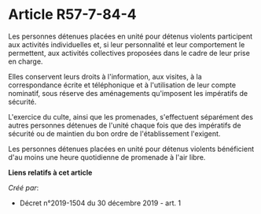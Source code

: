 # Article R57-7-84-4

Les personnes détenues placées en unité pour détenus violents participent aux activités individuelles et, si leur
personnalité et leur comportement le permettent, aux activités collectives proposées dans le cadre de leur prise en charge.

Elles conservent leurs droits à l'information, aux visites, à la correspondance écrite et téléphonique et à l'utilisation de
leur compte nominatif, sous réserve des aménagements qu'imposent les impératifs de sécurité.

L'exercice du culte, ainsi que les promenades, s'effectuent séparément des autres personnes détenues de l'unité chaque fois
que des impératifs de sécurité ou de maintien du bon ordre de l'établissement l'exigent.

Les personnes détenues placées en unité pour détenus violents bénéficient d'au moins une heure quotidienne de promenade à
l'air libre.

**Liens relatifs à cet article**

_Créé par_:

  - Décret n°2019-1504 du 30 décembre 2019 - art. 1
